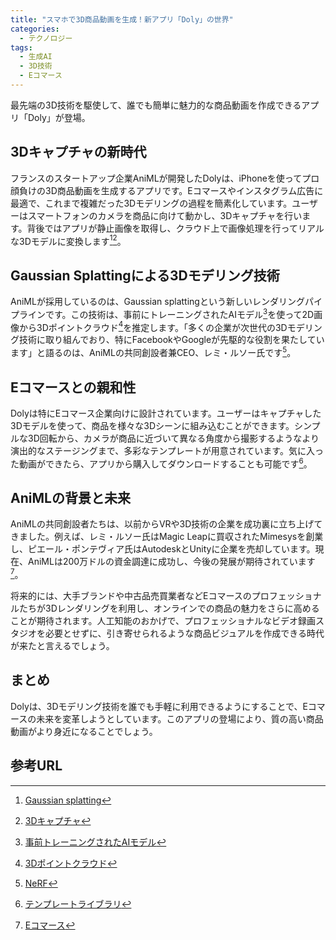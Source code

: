 ```yaml
---
title: "スマホで3D商品動画を生成！新アプリ「Doly」の世界"
categories:
  - テクノロジー
tags:
  - 生成AI
  - 3D技術
  - Eコマース
---
```

最先端の3D技術を駆使して、誰でも簡単に魅力的な商品動画を作成できるアプリ「Doly」が登場。

## 3Dキャプチャの新時代
フランスのスタートアップ企業AniMLが開発したDolyは、iPhoneを使ってプロ顔負けの3D商品動画を生成するアプリです。Eコマースやインスタグラム広告に最適で、これまで複雑だった3Dモデリングの過程を簡素化しています。ユーザーはスマートフォンのカメラを商品に向けて動かし、3Dキャプチャを行います。背後ではアプリが静止画像を取得し、クラウド上で画像処理を行ってリアルな3Dモデルに変換します[^1][^2]。

## Gaussian Splattingによる3Dモデリング技術
AniMLが採用しているのは、Gaussian splattingという新しいレンダリングパイプラインです。この技術は、事前にトレーニングされたAIモデル[^3]を使って2D画像から3Dポイントクラウド[^4]を推定します。「多くの企業が次世代の3Dモデリング技術に取り組んでおり、特にFacebookやGoogleが先駆的な役割を果たしています」と語るのは、AniMLの共同創設者兼CEO、レミ・ルソー氏です[^5]。

## Eコマースとの親和性
Dolyは特にEコマース企業向けに設計されています。ユーザーはキャプチャした3Dモデルを使って、商品を様々な3Dシーンに組み込むことができます。シンプルな3D回転から、カメラが商品に近づいて異なる角度から撮影するようなより演出的なステージングまで、多彩なテンプレートが用意されています。気に入った動画ができたら、アプリから購入してダウンロードすることも可能です[^6]。

## AniMLの背景と未来
AniMLの共同創設者たちは、以前からVRや3D技術の企業を成功裏に立ち上げてきました。例えば、レミ・ルソー氏はMagic Leapに買収されたMimesysを創業し、ピエール・ポンテヴィア氏はAutodeskとUnityに企業を売却しています。現在、AniMLは200万ドルの資金調達に成功し、今後の発展が期待されています[^7]。

将来的には、大手ブランドや中古品売買業者などEコマースのプロフェッショナルたちが3Dレンダリングを利用し、オンラインでの商品の魅力をさらに高めることが期待されます。人工知能のおかげで、プロフェッショナルなビデオ録画スタジオを必要とせずに、引き寄せられるような商品ビジュアルを作成できる時代が来たと言えるでしょう。

## まとめ
Dolyは、3Dモデリング技術を誰でも手軽に利用できるようにすることで、Eコマースの未来を変革しようとしています。このアプリの登場により、質の高い商品動画がより身近になることでしょう。

## 参考URL
[^1]:[Gaussian splatting](https://qiita.com/scomup/items/d5790da25a846e645de1)
[^2]:[3Dキャプチャ](https://www.adobe.com/jp/products/substance3d-sampler.html)
[^3]:[事前トレーニングされたAIモデル](https://zero2one.jp/ai-word/pre-trained-models-for-natural-language-processing/)
[^4]:[3Dポイントクラウド](https://livingcg.jp/pointcab/pointcloud/)
[^5]:[NeRF](https://chizaizukan.com/property/215/)
[^6]:[テンプレートライブラリ](https://edu.isc.chubu.ac.jp/naga/rp2/rp28.html)
[^7]:[Eコマース](https://www.elite-network.co.jp/dictionary/ec.html#:~:text=e%E3%82%B3%E3%83%9E%E3%83%BC%E3%82%B9%E3%81%A8%E3%81%AF%E3%80%81Electronic,%E8%A1%8C%E3%81%86%E3%81%93%E3%81%A8%E3%82%92%E8%A8%80%E3%81%84%E3%81%BE%E3%81%99%E3%80%82)
